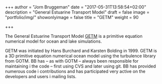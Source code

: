 +++
author = "Jorn Bruggeman"
date = "2017-05-31T13:58:54+02:00"
description = "General Estuarine Transport Model"
draft = false
image = "portfolio/img/"
showonlyimage = false
title = "GETM"
weight = 90

+++

The General Estuarine Transport Model [GETM](www.getm.eu) is a primitive
equation numerical model for ocean and lake simulations.

<!--more-->

GETM was initiated by Hans Burchard and Karsten Bolding in 1999. GETM is a 
3D primitive equation numerical ocean model using the turbulence library 
from GOTM. BB has – as with GOTM – always been responsible for maintaining i
the code – first using CVS and later using git. BB has provided numerous code i
contributions and has participated very active on the developers and users i
mailing lists.

